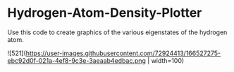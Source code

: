 # Hydrogen-Atom-Density-Plotter

Use this code to create graphics of the various eigenstates of the hydrogen atom.

![521](https://user-images.githubusercontent.com/72924413/166527275-ebc92d0f-021a-4ef8-9c3e-3aeaab4edbac.png  | width=100)

